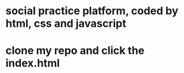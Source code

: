 # social practice platform, coded by html, css and javascript
# clone my repo and click the index.html